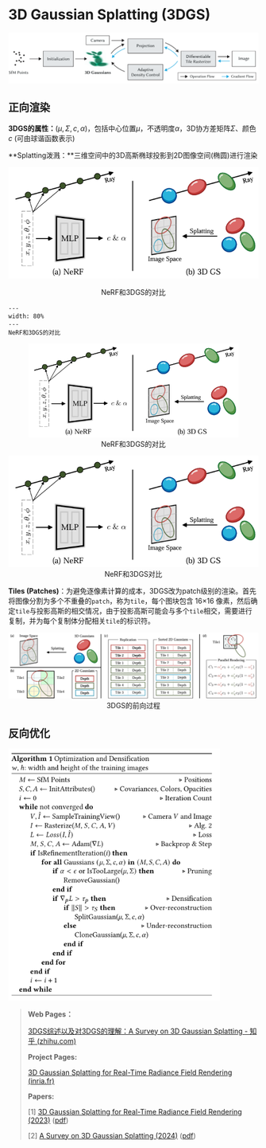 # 3D Gaussian Splatting (3DGS)

<img src="assets/3DGS_pipeline.png" style="zoom:80%;" />

## 正向渲染

**3DGS的属性：**${(\mu,\Sigma,c,\alpha)}$，包括中心位置$\mu$，不透明度$\alpha$，3D协方差矩阵$\Sigma$、颜色$c$ (可由球谐函数表示)

**Splatting泼溅：**三维空间中的3D高斯椭球投影到2D图像空间(椭圆)进行渲染

<div style="text-align: center;">
  <img src="assets/NeRF_and_3DGS.png" style="zoom: 80%;">
  <p>NeRF和3DGS的对比</p>
</div>

```{figure} assets/NeRF_and_3DGS.png
---
width: 80%
---
NeRF和3DGS的对比
```

<figure style="text-align: center;">
  <img src="assets/NeRF_and_3DGS.png" style="zoom: 80%;">
  <figcaption>NeRF和3DGS的对比</figcaption>
</figure>

<img src="assets/NeRF_and_3DGS.png" style="zoom:80%;" />

<center>NeRF和3DGS对比</center>

**Tiles (Patches)**：为避免逐像素计算的成本，3DGS改为patch级别的渲染。首先将图像分割为多个不重叠的`patch`，称为`tile`，每个图块包含 16×16 像素，然后确定`tile`与投影高斯的相交情况，由于投影高斯可能会与多个`tile`相交，需要进行复制，并为每个复制体分配相关`tile`的标识符。

<img src="assets/forward_process_of_3DGS.png" style="zoom:80%;" />

<center>3DGS的前向过程</center>

## 反向优化

<img src="assets/Algorithm1.png" style="zoom:80%;" />



>**Web Pages：**
>
>[3DGS综述以及对3DGS的理解：A Survey on 3D Gaussian Splatting - 知乎 (zhihu.com)](https://zhuanlan.zhihu.com/p/679809915)
>
>**Project Pages:**
>
>[3D Gaussian Splatting for Real-Time Radiance Field Rendering (inria.fr)](https://repo-sam.inria.fr/fungraph/3d-gaussian-splatting/)
>
>**Papers:**
>
>[1] [3D Gaussian Splatting for Real-Time Radiance Field Rendering (2023)](https://arxiv.org/abs/2308.04079) ([pdf](./papers/3DGS.pdf))
>
>[2] [A Survey on 3D Gaussian Splatting (2024)](https://arxiv.org/abs/2401.03890) ([pdf](./papers/A_Survey_on_3D_Gaussian_Splatting.pdf))
>
>

